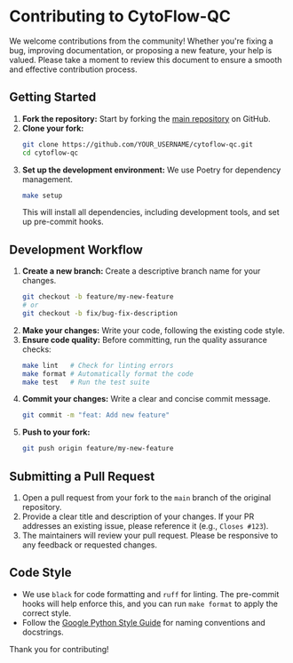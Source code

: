 # Contributing to CytoFlow-QC

We welcome contributions from the community! Whether you're fixing a bug, improving documentation, or proposing a new feature, your help is valued. Please take a moment to review this document to ensure a smooth and effective contribution process.

## Getting Started

1.  **Fork the repository:** Start by forking the [main repository](https://github.com/cytoflow-qc/cytoflow-qc) on GitHub.
2.  **Clone your fork:**
    ```bash
    git clone https://github.com/YOUR_USERNAME/cytoflow-qc.git
    cd cytoflow-qc
    ```
3.  **Set up the development environment:** We use Poetry for dependency management.
    ```bash
    make setup
    ```
    This will install all dependencies, including development tools, and set up pre-commit hooks.

## Development Workflow

1.  **Create a new branch:** Create a descriptive branch name for your changes.
    ```bash
    git checkout -b feature/my-new-feature
    # or
    git checkout -b fix/bug-fix-description
    ```
2.  **Make your changes:** Write your code, following the existing code style.
3.  **Ensure code quality:** Before committing, run the quality assurance checks:
    ```bash
    make lint   # Check for linting errors
    make format # Automatically format the code
    make test   # Run the test suite
    ```
4.  **Commit your changes:** Write a clear and concise commit message.
    ```bash
    git commit -m "feat: Add new feature"
    ```
5.  **Push to your fork:**
    ```bash
    git push origin feature/my-new-feature
    ```

## Submitting a Pull Request

1.  Open a pull request from your fork to the `main` branch of the original repository.
2.  Provide a clear title and description of your changes. If your PR addresses an existing issue, please reference it (e.g., `Closes #123`).
3.  The maintainers will review your pull request. Please be responsive to any feedback or requested changes.

## Code Style

- We use `black` for code formatting and `ruff` for linting. The pre-commit hooks will help enforce this, and you can run `make format` to apply the correct style.
- Follow the [Google Python Style Guide](https://google.github.io/styleguide/pyguide.html) for naming conventions and docstrings.

Thank you for contributing!
